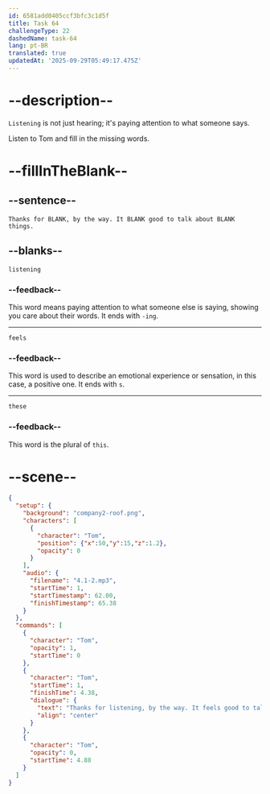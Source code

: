 ```yaml
---
id: 6581add0405ccf3bfc3c1d5f
title: Task 64
challengeType: 22
dashedName: task-64
lang: pt-BR
translated: true
updatedAt: '2025-09-29T05:49:17.475Z'
---
```


<!-- (Audio) Tom "Thanks for listening, by the way. It feels good to talk about these things." -->

# --description--

`Listening` is not just hearing; it's paying attention to what someone says. 

Listen to Tom and fill in the missing words.

# --fillInTheBlank--

## --sentence--

`Thanks for BLANK, by the way. It BLANK good to talk about BLANK things.`

## --blanks--

`listening`

### --feedback--

This word means paying attention to what someone else is saying, showing you care about their words. It ends with `-ing`.

---

`feels`

### --feedback--

This word is used to describe an emotional experience or sensation, in this case, a positive one. It ends with `s`.

---

`these`

### --feedback--

This word is the plural of `this`.

# --scene--

```json
{
  "setup": {
    "background": "company2-roof.png",
    "characters": [
      {
        "character": "Tom",
        "position": {"x":50,"y":15,"z":1.2},
        "opacity": 0
      }
    ],
    "audio": {
      "filename": "4.1-2.mp3",
      "startTime": 1,
      "startTimestamp": 62.00,
      "finishTimestamp": 65.38
    }
  },
  "commands": [
    {
      "character": "Tom",
      "opacity": 1,
      "startTime": 0
    },
    {
      "character": "Tom",
      "startTime": 1,
      "finishTime": 4.38,
      "dialogue": {
        "text": "Thanks for listening, by the way. It feels good to talk about these things.",
        "align": "center"
      }
    },
    {
      "character": "Tom",
      "opacity": 0,
      "startTime": 4.88
    }
  ]
}
```
